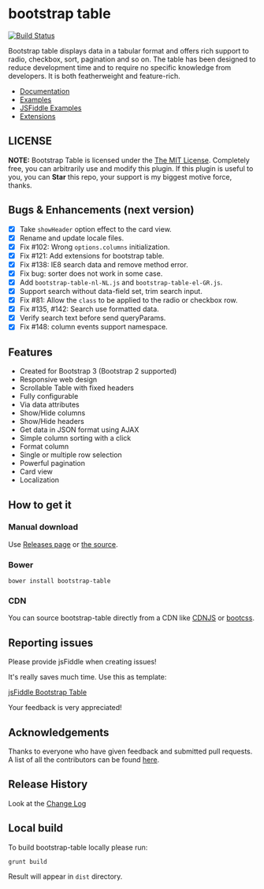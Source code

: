 # bootstrap table

[![Build Status](https://travis-ci.org/wenzhixin/bootstrap-table.png)](https://travis-ci.org/wenzhixin/bootstrap-table)

Bootstrap table displays data in a tabular format and offers rich support to radio, checkbox, sort, pagination and so on. The table has been designed to reduce development time and to require no specific knowledge from developers. It is both featherweight and feature-rich.

* [Documentation](http://wenzhixin.net.cn/p/bootstrap-table/docs/documentation.html)
* [Examples](http://wenzhixin.net.cn/p/bootstrap-table/docs/examples.html)
* [JSFiddle Examples](https://github.com/wenzhixin/bootstrap-table/blob/master/docs/jsfiddle-examples.md)
* [Extensions](http://wenzhixin.net.cn/p/bootstrap-table/docs/extensions.html)


## LICENSE

**NOTE:** Bootstrap Table is licensed under the [The MIT License](https://github.com/wenzhixin/bootstrap-table/blob/master/LICENSE). Completely free, you can arbitrarily use and modify this plugin. If this plugin is useful to you, you can **Star** this repo, your support is my biggest motive force, thanks.

## Bugs & Enhancements (next version)

- [x] Take `showHeader` option effect to the card view.
- [x] Rename and update locale files.
- [x] Fix #102: Wrong `options.columns` initialization.
- [x] Fix #121: Add extensions for bootstrap table.
- [x] Fix #138: IE8 search data and remove method error.
- [x] Fix bug: sorter does not work in some case.
- [x] Add `bootstrap-table-nl-NL.js` and `bootstrap-table-el-GR.js`.
- [x] Support search without data-field set, trim search input.
- [x] Fix #81: Allow the `class` to be applied to the radio or checkbox row.
- [x] Fix #135, #142: Search use formatted data.
- [x] Verify search text before send queryParams.
- [x] Fix #148: column events support namespace.

## Features

* Created for Bootstrap 3 (Bootstrap 2 supported)
* Responsive web design
* Scrollable Table with fixed headers
* Fully configurable
* Via data attributes
* Show/Hide columns
* Show/Hide headers
* Get data in JSON format using AJAX
* Simple column sorting with a click
* Format column
* Single or multiple row selection
* Powerful pagination
* Card view
* Localization

## How to get it

### Manual download

Use [Releases page](https://github.com/wenzhixin/bootstrap-table/releases) or [the source](https://github.com/wenzhixin/bootstrap-table/archive/master.zip).

### Bower

```
bower install bootstrap-table
```

### CDN

You can source bootstrap-table directly from a CDN like [CDNJS](http://www.cdnjs.com/libraries/bootstrap-table) or [bootcss](http://open.bootcss.com/bootstrap-table/).

## Reporting issues

Please provide jsFiddle when creating issues!

It's really saves much time. Use this as template:

[jsFiddle Bootstrap Table](http://jsfiddle.net/8svjf80g/1/)

Your feedback is very appreciated!

## Acknowledgements

Thanks to everyone who have given feedback and submitted pull requests. A list of all the contributors can be found [here](https://github.com/wenzhixin/bootstrap-table/blob/master/CONTRIBUTORS.md).

## Release History

Look at the [Change Log](https://github.com/wenzhixin/bootstrap-table/blob/master/CHANGELOG.md)

## Local build

To build bootstrap-table locally please run:

```
grunt build
```

Result will appear in `dist` directory.
